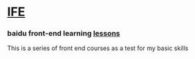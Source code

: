 # [IFE](http://ife.baidu.com/)
### baidu front-end learning [lessons](http://ife.baidu.com/task/all)

 This is a series of front end courses as a test for my basic skills 
 
